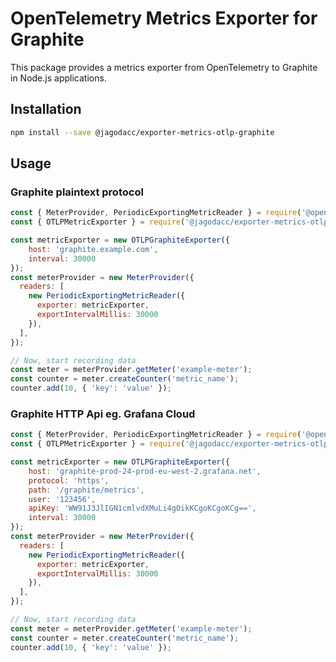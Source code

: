 # OpenTelemetry Metrics Exporter for Graphite

This package provides a metrics exporter from OpenTelemetry to Graphite in Node.js applications.

## Installation

```bash
npm install --save @jagodacc/exporter-metrics-otlp-graphite
```

## Usage

### Graphite plaintext protocol

```javascript
const { MeterProvider, PeriodicExportingMetricReader } = require('@opentelemetry/sdk-metrics');
const { OTLPMetricExporter } = require('@jagodacc/exporter-metrics-otlp-graphite');

const metricExporter = new OTLPGraphiteExporter({
    host: 'graphite.example.com',
    interval: 30000
});
const meterProvider = new MeterProvider({
  readers: [
    new PeriodicExportingMetricReader({
      exporter: metricExporter,
      exportIntervalMillis: 30000
    }),
  ],
});

// Now, start recording data
const meter = meterProvider.getMeter('example-meter');
const counter = meter.createCounter('metric_name');
counter.add(10, { 'key': 'value' });
```

### Graphite HTTP Api eg. Grafana Cloud

```javascript
const { MeterProvider, PeriodicExportingMetricReader } = require('@opentelemetry/sdk-metrics');
const { OTLPMetricExporter } = require('@jagodacc/exporter-metrics-otlp-graphite');

const metricExporter = new OTLPGraphiteExporter({
    host: 'graphite-prod-24-prod-eu-west-2.grafana.net',
    protocol: 'https',
    path: '/graphite/metrics',
    user: '123456',
    apiKey: 'WW91J3JlIGN1cmlvdXMuLi4gOikKCgoKCgoKCg==',
    interval: 30000
});
const meterProvider = new MeterProvider({
  readers: [
    new PeriodicExportingMetricReader({
      exporter: metricExporter,
      exportIntervalMillis: 30000
    }),
  ],
});

// Now, start recording data
const meter = meterProvider.getMeter('example-meter');
const counter = meter.createCounter('metric_name');
counter.add(10, { 'key': 'value' });
```
